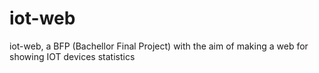 # iot-web
iot-web, a BFP (Bachellor Final Project) with the aim  of making a web for showing IOT devices statistics
